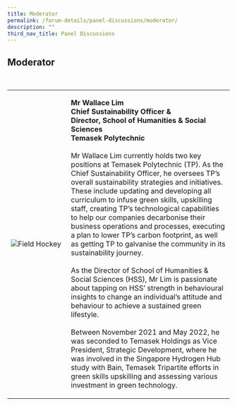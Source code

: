 ```yaml
---
title: Moderator
permalink: /forum-details/panel-discussions/moderator/
description: ""
third_nav_title: Panel Discussions
---
```

## **Moderator**
<br>
<table>
    <tbody><tr>
        <td style="width:27%"><img src="https://hosting.photobucket.com/images/i/tracyng81/Chosen.jpg?width=320&amp;height=320&amp;fit=bounds" style="display:block;margin-left:auto;margin-right:auto;" alt="Field Hockey"></td>
        <td><p><b>Mr Wallace Lim
                <br>Chief Sustainability Officer &amp;<br>Director, School of Humanities &amp; Social Sciences
					<br>Temasek Polytechnic</b><br>
                <br>Mr Wallace Lim currently holds two key positions at Temasek Polytechnic (TP). As the Chief Sustainability Officer, he oversees TP’s overall sustainability strategies and initiatives. These include updating and developing all curriculum to infuse green skills, upskilling staff, creating TP’s technological capabilities to help our companies decarbonise their business operations and processes, executing a plan to lower TP’s carbon footprint, as well as getting TP to galvanise the community in its sustainability journey.<br>
                <br>As the Director of School of Humanities &amp; Social Sciences (HSS), Mr Lim is passionate about tapping on HSS’ strength in behavioural insights to change an individual’s attitude and behaviour to achieve a sustained green lifestyle.<br>
                <br>Between November 2021 and May 2022, he was seconded to Temasek Holdings as Vice President, Strategic Development, where he was involved in the Singapore Hydrogen Hub study with Bain, Temasek Tripartite efforts in green skills upskilling and assessing various investment in green technology.          
            </p>
        </td>
    </tr>
</tbody></table>